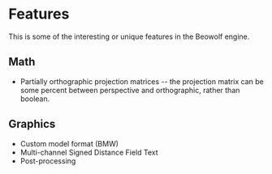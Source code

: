 # Features

This is some of the interesting or unique features in the Beowolf engine.

## Math

* Partially orthographic projection matrices -- the projection matrix can be some percent between perspective and orthographic, rather than boolean.

## Graphics

* Custom model format (BMW)
* Multi-channel Signed Distance Field Text
* Post-processing
